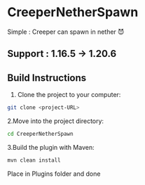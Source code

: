 # CreeperNetherSpawn
Simple : Creeper can spawn in nether 😈
## Support : 1.16.5 -> 1.20.6

## Build Instructions
1. Clone the project to your computer:
```sh
git clone <project-URL>
```
2.Move into the project directory:
```sh
cd CreeperNetherSpawn
```
3.Build the plugin with Maven:
```sh
mvn clean install
```

Place in Plugins folder and done
